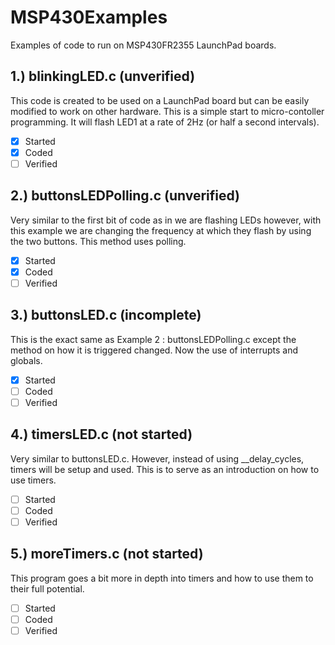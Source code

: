 # MSP430Examples
Examples of code to run on MSP430FR2355 LaunchPad boards.

## 1.) blinkingLED.c (unverified)
This code is created to be used on a LaunchPad board but can be easily modified to work on other hardware. This is a simple start to micro-contoller programming. It will flash LED1 at a rate of 2Hz (or half a second intervals).
- [x] Started
- [x] Coded
- [ ] Verified

## 2.) buttonsLEDPolling.c (unverified)
Very similar to the first bit of code as in we are flashing LEDs however, with this example we are changing the frequency at which they flash by using the two buttons. This method uses polling.
- [x] Started
- [x] Coded
- [ ] Verified

## 3.) buttonsLED.c (incomplete)
This is the exact same as Example 2 : buttonsLEDPolling.c except the method on how it is triggered changed. Now the use of interrupts and globals.
- [x] Started
- [ ] Coded
- [ ] Verified

## 4.) timersLED.c (not started)
Very similar to buttonsLED.c. However, instead of using __delay_cycles, timers will be setup and used. This is to serve as an introduction on how to use timers.
- [ ] Started
- [ ] Coded
- [ ] Verified

## 5.) moreTimers.c (not started)
This program goes a bit more in depth into timers and how to use them to their full potential.
- [ ] Started
- [ ] Coded
- [ ] Verified
